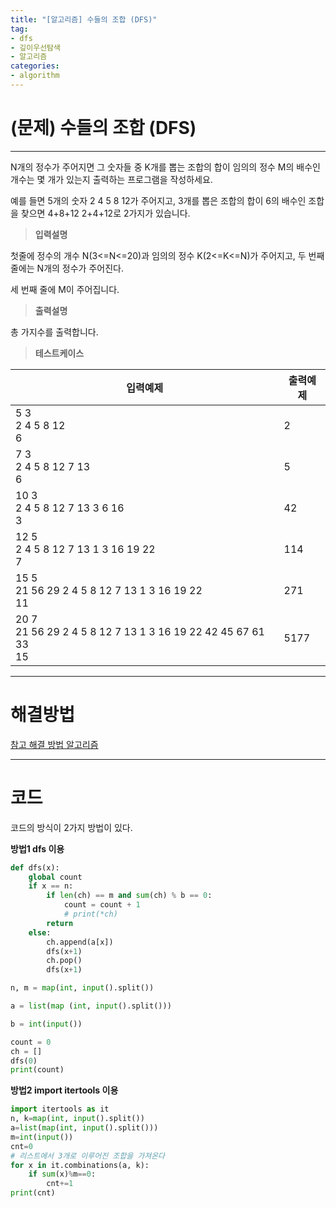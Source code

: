 ```yaml
---
title: "[알고리즘] 수들의 조합 (DFS)"
tag:
- dfs
- 깊이우선탐색
- 알고리즘
categories:
- algorithm
---
```


# (문제) 수들의 조합 (DFS)
---

N개의 정수가 주어지면 그 숫자들 중 K개를 뽑는 조합의 합이 임의의 정수 M의 배수인 개수는 몇 개가 있는지 출력하는 프로그램을 작성하세요.

예를 들면 5개의 숫자 2 4 5 8 12가 주어지고, 3개를 뽑은 조합의 합이 6의 배수인 조합을 찾으면 4+8+12 2+4+12로 2가지가 있습니다.


> **입력설명**

첫줄에 정수의 개수 N(3<=N<=20)과 임의의 정수 K(2<=K<=N)가 주어지고, 두 번째 줄에는 N개의 정수가 주어진다.

세 번째 줄에 M이 주어집니다.

> **출력설명**

총 가지수를 출력합니다.

> **테스트케이스**
 

| 입력예제 | 출력예제 |
| -------- | -------- | 
| 5 3<br>2 4 5 8 12<br>6 | 2 | 
| 7 3<br>2 4 5 8 12 7 13<br>6 | 5 | 
| 10 3<br>2 4 5 8 12 7 13 3 6 16<br>3 | 42 | 
| 12 5<br>2 4 5 8 12 7 13 1 3 16 19 22<br>7 | 114 | 
| 15 5<br>21 56 29 2 4 5 8 12 7 13 1 3 16 19 22<br>11 | 271 | 
| 20 7<br>21 56 29 2 4 5 8 12 7 13 1 3 16 19 22 42 45 67 61 33<br>15 | 5177 | 

---
# 해결방법

[참고 해결 방법 알고리즘](https://cwadven.github.io/algorithm/combination/ "참고 알고리즘")

---
# 코드

코드의 방식이 2가지 방법이 있다.

**방법1 dfs 이용**

```python
def dfs(x):
    global count
    if x == n:
        if len(ch) == m and sum(ch) % b == 0:
            count = count + 1
            # print(*ch)
        return
    else:
        ch.append(a[x])
        dfs(x+1)
        ch.pop()
        dfs(x+1)

n, m = map(int, input().split())

a = list(map (int, input().split()))

b = int(input())

count = 0
ch = []
dfs(0)
print(count)
```

**방법2 import itertools 이용**

```python
import itertools as it
n, k=map(int, input().split())
a=list(map(int, input().split()))
m=int(input())
cnt=0
# 리스트에서 3개로 이루어진 조합을 가져온다
for x in it.combinations(a, k):
    if sum(x)%m==0:
        cnt+=1
print(cnt)
```
